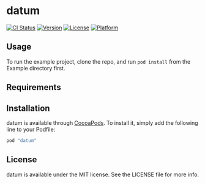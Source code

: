 # datum

[![CI Status](http://img.shields.io/travis/el/datum.svg?style=flat)](https://travis-ci.org/el/datum)
[![Version](https://img.shields.io/cocoapods/v/datum.svg?style=flat)](http://cocoapods.org/pods/datum)
[![License](https://img.shields.io/cocoapods/l/datum.svg?style=flat)](http://cocoapods.org/pods/datum)
[![Platform](https://img.shields.io/cocoapods/p/datum.svg?style=flat)](http://cocoapods.org/pods/datum)

## Usage

To run the example project, clone the repo, and run `pod install` from the Example directory first.

## Requirements

## Installation

datum is available through [CocoaPods](http://cocoapods.org). To install
it, simply add the following line to your Podfile:

```ruby
pod "datum"
```

## License

datum is available under the MIT license. See the LICENSE file for more info.
